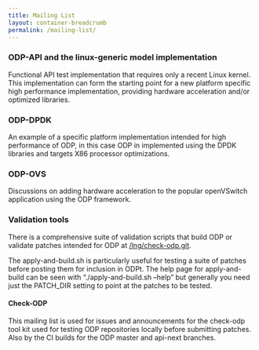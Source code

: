 ```yaml
---
title: Mailing List
layout: container-breadcrumb
permalink: /mailing-list/
---
```

### ODP-API and the linux-generic model implementation

Functional API test implementation that requires only a recent Linux kernel. This implementation can form the starting point for a new platform specific high performance implementation, providing hardware acceleration and/or optimized libraries.

### ODP-DPDK

An example of a specific platform implementation intended for high performance of ODP, in this case ODP in implemented using the DPDK libraries and targets X86 processor optimizations.

### ODP-OVS

Discussions on adding hardware acceleration to the popular openVSwitch application using the ODP framework.

### Validation tools

There is a comprehensive suite of validation scripts that build ODP or validate patches intended for ODP at [/lng/check-odp.git](https://git.linaro.org/lng/check-odp.git).

The apply-and-build.sh is particularly useful for testing a suite of patches before posting them for inclusion in ODPt. The help page for apply-and-build can be seen with “./apply-and-build.sh –help” but generally you need just the PATCH_DIR setting to point at the patches to be tested.

#### Check-ODP

This mailing list is used for issues and announcements for the check-odp tool kit used for testing ODP repositories locally before submitting patches. Also by the CI builds for the ODP master and api-next branches.
